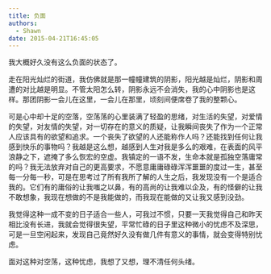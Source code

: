 ```yaml
---
title: 负面
authors:
  - Shawn
date: 2015-04-21T16:45:05
---
```

我大概好久没有这么负面的状态了。

走在阳光灿烂的街道，我仿佛就是那一幢幢建筑的阴影，阳光越是灿烂，阴影和周遭的对比越是明显。不管太阳怎么转，阴影永远不会消失，我的心中阴影也是这样。那团阴影一会儿在这里，一会儿在那里，顷刻间便席卷了我的整颗心。

<!-- more -->

可是心中却十足的空落，空荡荡的心里装满了轻盈的思绪，对生活的失望，对爱情的失望，对友情的失望，对一切存在的意义的质疑，让我瞬间丧失了作为一个正常人应该具有的欲望和追求。一个丧失了欲望的人还能称作人吗？还能找到任何让我感到快乐的事物吗？我越是这么想，越感到人生对我是多么的艰难，在表面的风平浪静之下，遮掩了多么恢宏的空虚。我镇定的一语不发，生命本就是孤独空落庸常的吗？我无法放弃对自己的更高要求，不愿意庸庸碌碌浑浑噩噩的度过一生，甚至每一分每一秒，可是在思考过了所有我所了解的人生之后，我发现没有一个是适合我的。它们有的庸俗的让我嗤之以鼻，有的高尚的让我难以企及，有的怪僻的让我不敢想象，我现在想做的不是我能做的，而我现在能做的又让我又感到没劲。

我觉得这种一成不变的日子适合一些人，可我过不惯，只要一天我觉得自己和昨天相比没有长进，我就会觉得很失望，平常忙碌的日子里这种微小的忧虑不及深思，可是一旦空闲起来，发现自己竟然好久没有做几件有意义的事情，就会变得特别忧虑。

面对这种对空荡，这种忧虑，我想了又想，理不清任何头绪。
